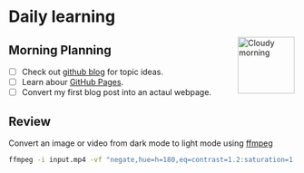 # Daily learning

<img alt="Cloudy morning" src="https://octodex.github.com/images/cloud.jpg" width="100" align="right">

## Morning Planning

- [ ] Check out [github blog](https://github.blog/) for topic ideas.
- [ ] Learn abour [GitHub Pages](https://skills.github.com/#first-day-on-github).
- [ ] Convert my first blog post into an actaul webpage.

## Review

Convert an image or video from dark mode to light mode using [ffmpeg](https://www.ffmpeg.org)

```bash
ffmpeg -i input.mp4 -vf "negate,hue=h=180,eq=contrast=1.2:saturation=1.1" output.mp4
```

